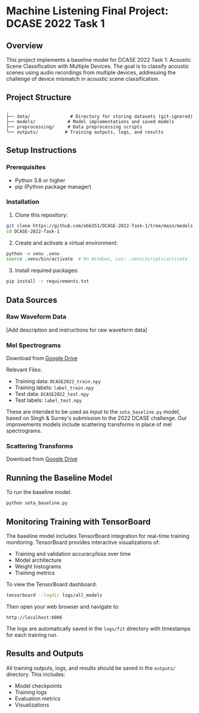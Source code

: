 # Machine Listening Final Project: DCASE 2022 Task 1

## Overview
This project implements a baseline model for DCASE 2022 Task 1: Acoustic Scene Classification with Multiple Devices. The goal is to classify acoustic scenes using audio recordings from multiple devices, addressing the challenge of device mismatch in acoustic scene classification.

## Project Structure
```
.
├── data/               # Directory for storing datasets (git-ignored)
├── models/            # Model implementations and saved models
├── preprocessing/     # Data preprocessing scripts
└── outputs/          # Training outputs, logs, and results
```

## Setup Instructions

### Prerequisites
- Python 3.8 or higher
- pip (Python package manager)

### Installation
1. Clone this repository:
```bash
git clone https://github.com/ebb351/DCASE-2022-Task-1/tree/main/models
cd DCASE-2022-Task-1
```

2. Create and activate a virtual environment:
```bash
python -m venv .venv
source .venv/bin/activate  # On Windows, use: .venv\Scripts\activate
```

3. Install required packages:
```bash
pip install -r requirements.txt
```

## Data Sources

### Raw Waveform Data
[Add description and instructions for raw waveform data]

### Mel Spectrograms
Download from [Google Drive](https://drive.google.com/drive/folders/1m4in9I8e7DtPnJBLo7CYKqONKVYUwmr6)

Relevant Files:
- Training data: `DCASE2022_train.npy`
- Training labels: `label_train.npy`
- Test data: `DCASE2022_test.npy`
- Test labels: `label_test.npy`

These are intended to be used as input to the `sota_baseline.py` model, based on Singh & Surrey's submission to the 2022 DCASE challenge. Our improvements models include scattering transforms in place of mel spectrograms.

### Scattering Transforms
Download from [Google Drive](https://drive.google.com/drive/folders/1Tc_duS9sVX9e9o62qECTafI2xk5AN-Y7?usp=drive_link)

## Running the Baseline Model

To run the baseline model:
```bash
python sota_baseline.py
```

## Monitoring Training with TensorBoard

The baseline model includes TensorBoard integration for real-time training monitoring. TensorBoard provides interactive visualizations of:
- Training and validation accuracy/loss over time
- Model architecture
- Weight histograms
- Training metrics

To view the TensorBoard dashboard:
```bash
tensorboard --logdir logs/all_models
```

Then open your web browser and navigate to:
```
http://localhost:6006
```

The logs are automatically saved in the `logs/fit` directory with timestamps for each training run.

## Results and Outputs
All training outputs, logs, and results should be saved in the `outputs/` directory. This includes:
- Model checkpoints
- Training logs
- Evaluation metrics
- Visualizations